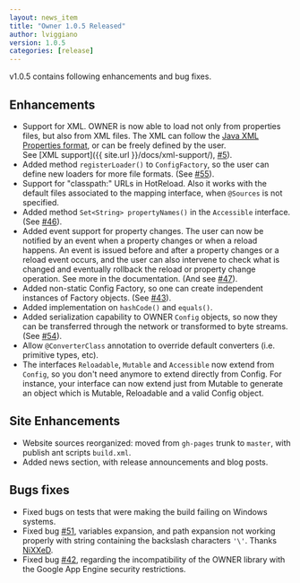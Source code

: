 ```yaml
---
layout: news_item
title: "Owner 1.0.5 Released"
author: lviggiano
version: 1.0.5
categories: [release]
---
```


v1.0.5 contains following enhancements and bug fixes.

Enhancements
------------

 * Support for XML. OWNER is now able to load not only from properties files, but also from XML files. The XML
   can follow the [Java XML Properties format](http://docs.oracle.com/javase/7/docs/api/java/util/Properties.html),
   or can be freely defined by the user.<br/>
   See [XML support]({{ site.url }}/docs/xml-support/), [#5](https://github.com/lviggiano/owner/issues/5)).
 * Added method `registerLoader()` to `ConfigFactory`, so the user can define new loaders for more file formats.
   (See [#55](https://github.com/lviggiano/owner/issues/55)).
 * Support for "classpath:" URLs in HotReload. Also it works with the default files associated to the mapping
   interface, when `@Sources` is not specified.
 * Added method `Set<String> propertyNames()` in the `Accessible` interface.
  (See [#46](https://github.com/lviggiano/owner/issues/46)).
 * Added event support for property changes. The user can now be notified by an event when a property changes or when
   a reload happens. An event is issued before and after a property changes or a reload event occurs, and the user
   can also intervene to check what is changed and eventually rollback the reload or property change operation.
   See more in the documentation. (And see [#47](https://github.com/lviggiano/owner/issues/47)).
 * Added non-static Config Factory, so one can create independent instances of Factory objects.
   (See [#43](https://github.com/lviggiano/owner/issues/43)).
 * Added implementation on `hashCode()` and `equals()`.
 * Added serialization capability to OWNER `Config` objects, so now they can be transferred through the network or
   transformed to byte streams. (See [#54](https://github.com/lviggiano/owner/issues/54)).
 * Allow `@ConverterClass` annotation to override default converters (i.e. primitive types, etc).
 * The interfaces `Reloadable`, `Mutable` and `Accessible` now extend from `Config`, so you don't need anymore to extend
   directly from Config. For instance, your interface can now extend just from Mutable to generate an object which is
   Mutable, Reloadable and a valid Config object.

Site Enhancements
-----------------
 * Website sources reorganized: moved from `gh-pages` trunk to `master`, with publish ant scripts `build.xml`.
 * Added news section, with release announcements and blog posts.

Bugs fixes
----------

 * Fixed bugs on tests that were making the build failing on Windows systems.
 * Fixed bug [#51](https://github.com/lviggiano/owner/pull/51), variables expansion, and path expansion not working
   properly with string containing the backslash characters `'\'`. Thanks [NiXXeD](https://github.com/NiXXeD).
 * Fixed bug [#42](https://github.com/lviggiano/owner/issues/42), regarding the incompatibility of the OWNER
   library with the Google App Engine security restrictions.


